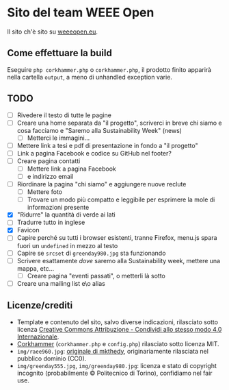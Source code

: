 # Sito del team WEEE Open
Il sito ch'è sito su [weeeopen.eu](http://weeeopen.eu).

## Come effettuare la build
Eseguire `php corkhammer.php` o `corkhammer.php`, il prodotto finito apparirà nella cartella `output`, a meno di unhandled exception varie.

## TODO
- [ ] Rivedere il testo di tutte le pagine
- [ ] Creare una home separata da "il progetto", scriverci in breve chi siamo e cosa facciamo e "Saremo alla Sustainability Week" (news)
	- [ ] Metterci le immagini...
- [ ] Mettere link a tesi e pdf di presentazione in fondo a "il progetto"
- [ ] Link a pagina Facebook e codice su GitHub nel footer?
- [ ] Creare pagina contatti
	- [ ] Mettere link a pagina Facebook
	- [ ] e indirizzo email
- [ ] Riordinare la pagina "chi siamo" e aggiungere nuove reclute
	- [ ] Mettere foto
	- [ ] Trovare un modo più compatto e leggibile per esprimere la mole di informazioni presente
- [X] "Ridurre" la quantità di verde ai lati
- [ ] Tradurre tutto in inglese
- [X] Favicon
- [ ] Capire perché su tutti i browser esistenti, tranne Firefox,
menu.js spara fuori un `undefined` in mezzo al testo
- [ ] Capire se `srcset` di `greenday980.jpg` sta funzionando
- [ ] Scrivere esattamente *dove* saremo alla Sustainability week, mettere una mappa, etc...
	- [ ] Creare pagina "eventi passati", o metterli là sotto
- [ ] Creare una mailing list e\o alias

## Licenze/crediti
* Template e contenuto del sito, salvo diverse indicazioni, rilasciato sotto licenza [Creative Commons Attribuzione - Condividi allo stesso modo 4.0 Internazionale](http://creativecommons.org/licenses/by-sa/4.0/).
* [Corkhammer](https://github.com/lvps/corkhammer/) (`corkhammer.php` e `config.php`) rilasciato sotto licenza MIT.  
* `img/raee960.jpg`: [originale di mkthedy](https://pixabay.com/it/cestino-elettronico-piastre-622419/), originariamente rilasciata nel pubblico dominio (CC0).
* `img/greenday555.jpg`, `img/greenday980.jpg`: licenza e stato di copyright incognito (probabilmente © Politecnico di Torino), confidiamo nel fair use.